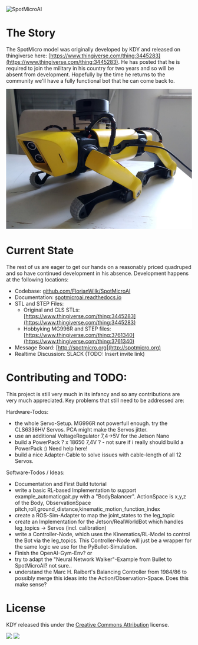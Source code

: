 ![SpotMicroAI](/assets/logo.png)

# The Story
The SpotMicro model was originally developed by KDY and released on thingiverse here: [https://www.thingiverse.com/thing:3445283](https://www.thingiverse.com/thing:3445283). He has posted that he is required to join the military in his country for two years and so will be absent from development. Hopefully by the time he returns to the community we'll have a fully functional bot that he can come back to.

![SpotMicroAI](assets/SpotMicroAI_complete_1.jpg)

# Current State
The rest of us are eager to get our hands on a reasonably priced quadruped and so have continued development in his absence. Development happens at the following locations:

- Codebase: [github.com/FlorianWilk/SpotMicroAI](https://github.com/FlorianWilk/SpotMicroAI)
- Documentation: [spotmicroai.readthedocs.io](https://spotmicroai.readthedocs.io)
- STL and STEP Files: 
    - Original and CLS STLs: [https://www.thingiverse.com/thing:3445283](https://www.thingiverse.com/thing:3445283) 
    - Hobbyking MG996R and STEP files: [https://www.thingiverse.com/thing:3761340](https://www.thingiverse.com/thing:3761340)
- Message Board: [http://spotmicro.org](http://spotmicro.org)
- Realtime Discussion: SLACK (TODO: Insert invite link)

# Contributing and TODO:
This project is still very much in its infancy and so any contributions are very much appreciated. Key problems that still need to be addressed are: 

Hardware-Todos:

 - the whole Servo-Setup. MG996R not powerfull enough. try the CLS6336HV Servos. PCA might make the Servos jitter.
 - use an additional VoltageRegulator 7,4->5V for the Jetson Nano
 - build a PowerPack ? x 18650 7,4V ? - not sure if i really should build a PowerPack :) Need help here! 
 - build a nice Adapter-Cable to solve issues with cable-length of all 12 Servos. 
 
Software-Todos / Ideas:
 
 - Documentation and First Build tutorial
 - write a basic RL-based Implementation to support example_automaticgait.py with a "BodyBalancer". ActionSpace is x,y,z of the Body, ObservationSpace pitch,roll,ground_distance,kinematic_motion_function_index
 - create a ROS-Sim-Adapter to map the joint_states to the leg_topic 
 - create an Implementation for the Jetson/RealWorldBot which handles leg_topics -> Servos (incl. calibration)
 - write a Controller-Node, which uses the Kinematics/RL-Model to control the Bot via the leg_topics. This Controller-Node will just be a wrapper for the same logic we use for the PyBullet-Simulation. 
 - Finish the OpenAI-Gym-Env? or
 - try to adapt the "Neural Network Walker"-Example from Bullet to SpotMicroAI? not sure..
 - understand the Marc H. Raibert's Balancing Controller from 1984/86 to possibly merge this ideas into the Action/Observation-Space. Does this make sense?


# License
KDY released this under the [Creative Commons Attribution](http://creativecommons.org/licenses/by/3.0/) license.

![](https://cdn.thingiverse.com/site/img/cc/chooser_cc.png) ![](https://cdn.thingiverse.com/site/img/cc/chooser_by.png)